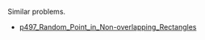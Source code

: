Similar problems.
- [p497_Random_Point_in_Non-overlapping_Rectangles](https://github.com/genxium/Leetcode/tree/master/p497_Random_Point_in_Non-overlapping_Rectangles) 
